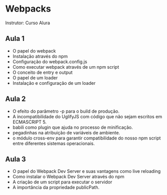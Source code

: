 # Webpacks
Instrutor:
Curso Alura

## Aula 1
* O papel do webpack
* Instalação através do npm
* Configuração do webpack.config.js
* Como executar webpack através de um npm script
* O conceito de entry e output
* O papel de um loader
* Instalação e configuração de um loader

## Aula 2
* O efeito do parâmetro -p para o build de produção.
* A incompatibilidade do UglifyJS com código que não sejam escritos em ECMASCRIPT 5.
* babili como plugin que ajuda no processo de minificação.
* pegadinhas na atribuição de variáveis de ambiente.
* o módulo cross-env para garantir compatibilidade do nosso npm script entre diferentes sistemas operacionais.

## Aula 3
* O papel do Webpack Dev Server e suas vantagens como live reloading
* Como instalar o Webpack Dev Server através do npm
* A criação de um script para executar o servidor
* A importância da propriedade publicPath.

